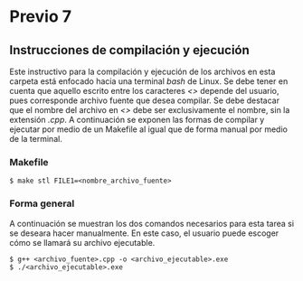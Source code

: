# Previo 7
## Instrucciones de compilación y ejecución

Este instructivo para la compilación y ejecución de los archivos en esta carpeta está enfocado hacia una terminal _bash_ de Linux. Se debe tener en cuenta que aquello escrito entre los caracteres _<>_ depende del usuario, pues corresponde archivo fuente que desea compilar. Se debe destacar que el nombre del archivo en _<>_ debe ser exclusivamente el nombre, sin la extensión _.cpp_. A continuación se exponen las formas de compilar y ejecutar por medio de un Makefile al igual que de forma manual por medio de la terminal.

### Makefile
 ```
 $ make stl FILE1=<nombre_archivo_fuente>
 ```

### Forma general
 A continuación se muestran los dos comandos necesarios para esta tarea si se deseara hacer manualmente. En este caso, el usuario puede escoger cómo se llamará su archivo ejecutable.

 ```
 $ g++ <archivo_fuente>.cpp -o <archivo_ejecutable>.exe
 $ ./<archivo_ejecutable>.exe
 ```
